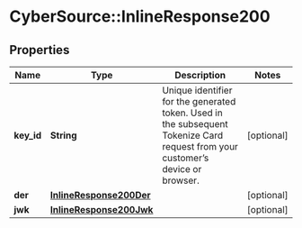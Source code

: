 # CyberSource::InlineResponse200

## Properties
Name | Type | Description | Notes
------------ | ------------- | ------------- | -------------
**key_id** | **String** | Unique identifier for the generated token. Used in the subsequent Tokenize Card request from your customer’s device or browser. | [optional] 
**der** | [**InlineResponse200Der**](InlineResponse200Der.md) |  | [optional] 
**jwk** | [**InlineResponse200Jwk**](InlineResponse200Jwk.md) |  | [optional] 


